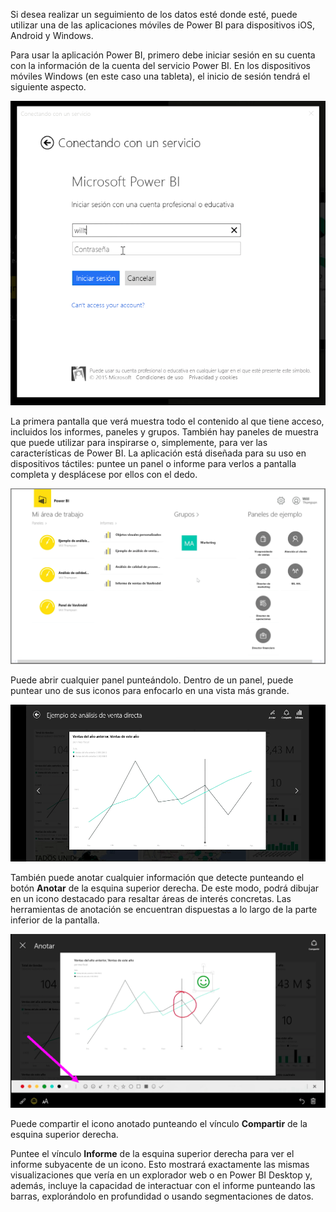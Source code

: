 Si desea realizar un seguimiento de los datos esté donde esté, puede utilizar una de las aplicaciones móviles de Power BI para dispositivos iOS, Android y Windows.

Para usar la aplicación Power BI, primero debe iniciar sesión en su cuenta con la información de la cuenta del servicio Power BI. En los dispositivos móviles Windows (en este caso una tableta), el inicio de sesión tendrá el siguiente aspecto.

![](media/4-4a-power-bi-mobile/4-4a_1.png)

La primera pantalla que verá muestra todo el contenido al que tiene acceso, incluidos los informes, paneles y grupos. También hay paneles de muestra que puede utilizar para inspirarse o, simplemente, para ver las características de Power BI. La aplicación está diseñada para su uso en dispositivos táctiles: puntee un panel o informe para verlos a pantalla completa y desplácese por ellos con el dedo.

![](media/4-4a-power-bi-mobile/4-4a_1a.png)

Puede abrir cualquier panel punteándolo. Dentro de un panel, puede puntear uno de sus iconos para enfocarlo en una vista más grande.

![](media/4-4a-power-bi-mobile/4-4a_2.png)

También puede anotar cualquier información que detecte punteando el botón **Anotar** de la esquina superior derecha. De este modo, podrá dibujar en un icono destacado para resaltar áreas de interés concretas. Las herramientas de anotación se encuentran dispuestas a lo largo de la parte inferior de la pantalla.

![](media/4-4a-power-bi-mobile/4-4a_3.png)

Puede compartir el icono anotado punteando el vínculo **Compartir** de la esquina superior derecha.

Puntee el vínculo **Informe** de la esquina superior derecha para ver el informe subyacente de un icono. Esto mostrará exactamente las mismas visualizaciones que vería en un explorador web o en Power BI Desktop y, además, incluye la capacidad de interactuar con el informe punteando las barras, explorándolo en profundidad o usando segmentaciones de datos.

